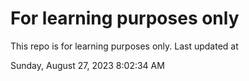 # For learning purposes only
This repo is for learning purposes only.
Last updated at

Sunday, August 27, 2023 8:02:34 AM

